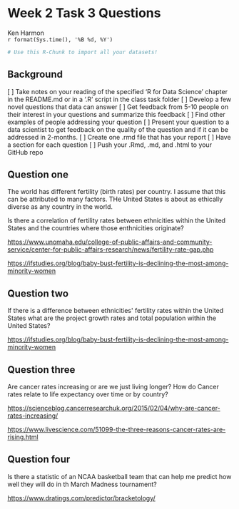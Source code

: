 # Week 2 Task 3 Questions
Ken Harmon  
`r format(Sys.time(), '%B %d, %Y')`  






```r
# Use this R-Chunk to import all your datasets!
```

## Background

[ ] Take notes on your reading of the specified ‘R for Data Science’ chapter in the README.md or in a ‘.R’ script in the class task folder
[ ] Develop a few novel questions that data can answer
[ ] Get feedback from 5-10 people on their interest in your questions and summarize this feedback
[ ] Find other examples of people addressing your question
[ ] Present your question to a data scientist to get feedback on the quality of the question and if it can be addressed in 2-months.
[ ] Create one .rmd file that has your report
[ ] Have a section for each question
[ ] Push your .Rmd, .md, and .html to your GitHub repo

## Question one

The world has different fertility (birth rates) per country. I assume that this can be attributed to many factors. THe United States is about as ethically diverse as any country in the world. 

Is there a correlation of fertility rates between ethnicities within the United States and the countries where those enthnicities originate?

https://www.unomaha.edu/college-of-public-affairs-and-community-service/center-for-public-affairs-research/news/fertility-rate-gap.php

https://ifstudies.org/blog/baby-bust-fertility-is-declining-the-most-among-minority-women

## Question two

If there is a difference between ethnicities' fertility rates within the United States what are the project growth rates and total population within the United States?

https://ifstudies.org/blog/baby-bust-fertility-is-declining-the-most-among-minority-women

## Question three

Are cancer rates increasing or are we just living longer?
How do Cancer rates relate to life expectancy over time or by country?

https://scienceblog.cancerresearchuk.org/2015/02/04/why-are-cancer-rates-increasing/

https://www.livescience.com/51099-the-three-reasons-cancer-rates-are-rising.html

## Question four

Is there a statistic of an NCAA basketball team that can help me predict how well they will do in th March Madness tournament?

https://www.dratings.com/predictor/bracketology/


